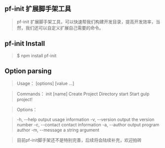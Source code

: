 ## pf-init 扩展脚手架工具
>pf-init 扩展脚手架工具，可以快速帮我们构建开发目录，提高开发效率，当然，我们还可以自定义扩展自己需要的命令。

## pf-init Install
>$ npm install pf-init

## Option parsing

>Usage： [options] [value ...]

>Commands：
>	init [name]    Create Project Directory
>	start <name>   Start gulp project!

>Options：

>	-h, --help         output usage information
>	-v, --version      output the version number
>	-c, --contact      contact information
>	-a, --author       output program author
>	-m, --message <string>    a string argument



>目前pf-init脚手架还不是特别完善，后续将会陆续补充，欢迎拍砖